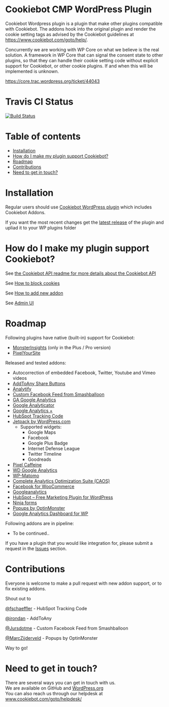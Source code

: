# Cookiebot CMP WordPress Plugin
Cookiebot Wordpress plugin is a plugin that make other plugins compatible with Cookiebot. 
The addons hook into the original plugin and render the cookie setting tags as advised by the Cookiebot guidelines at https://www.cookiebot.com/goto/help/.

Concurrently we are working with WP Core on what we believe is the real solution. A framework in WP Core that can signal the consent state to other plugins,
so that they can handle their cookie setting code without explicit support for Cookiebot, or other cookie plugins. If and when this will be implemented is unknown.

https://core.trac.wordpress.org/ticket/44043 

# Travis CI Status 

[![Build Status](https://travis-ci.com/CybotAS/CookiebotWP.svg?branch=master)](https://app.travis-ci.com/github/CybotAS/CookiebotWP)

Table of contents
=================

<!--ts-->
   * [Installation](#installation)
   * [How do I make my plugin support Cookiebot?](#how-do-i-make-my-plugin-support-cookiebot)
   * [Roadmap](#roadmap)
   * [Contributions](#contributions)
   * [Need to get in touch?](#need-to-get-in-touch)
<!--te-->

# Installation
Regular users should use [Cookiebot WordPress plugin](https://wordpress.org/plugins/cookiebot) which includes Cookiebot Addons.

If you want the most recent changes get the [latest release](https://github.com/CybotAS/CookiebotAddons/releases/latest) of the plugin and upliad it to your WP plugins folder

# How do I make my plugin support Cookiebot?
See [the Cookiebot API readme for more details about the Cookiebot API](documentation/CookiebotAPI.md)

See [How to block cookies](documentation/how-to-block-cookies.md)

See [How to add new addon](documentation/how-to-add-new-addon.md)

See [Admin UI](documentation/admin-ui.md)

# Roadmap

Following plugins have native (built-in) support for Cookiebot:
* [MonsterInsights](https://www.monsterinsights.com/addon/eu-compliance/) (only in the Plus / Pro version)
* [PixelYourSite](https://wordpress.org/plugins/pixelyoursite/)

Released and tested addons:

* Autocorrection of embedded Facebook, Twitter, Youtube and Vimeo videos
* [AddToAny Share Buttons](https://wordpress.org/plugins/add-to-any/)
* [Analytify](https://wordpress.org/plugins/wp-analytify/)
* [Custom Facebook Feed from Smashballoon](https://da.wordpress.org/plugins/custom-facebook-feed/)
* [GA Google Analytics](https://wordpress.org/plugins/ga-google-analytics/)
* [Google Analyticator](https://wordpress.org/plugins/google-analyticator/)
* [Google Analytics +](https://premium.wpmudev.org/project/google-analytics-for-wordpress-mu-sitewide-and-single-blog-solution/)
* [HubSpot Tracking Code](https://wordpress.org/plugins/hubspot-tracking-code/)
* [Jetpack by WordPress.com](https://wordpress.org/plugins/jetpack/)
  * Supported widgets:
    * Google Maps
    * Facebook
    * Google Plus Badge
    * Internet Defense League	
    * Twitter Timeline	
    * Goodreads
* [Pixel Caffeine]( https://wordpress.org/plugins/pixel-caffeine/)
* [WD Google Analytics](https://wordpress.org/plugins/wd-google-analytics/)
* [WP-Matomo](https://wordpress.org/plugins/wp-piwik/)
* [Complete Analytics Optimization Suite (CAOS)](https://wordpress.org/plugins/host-analyticsjs-local/)
* [Facebook for WooCommerce](https://woocommerce.com/products/facebook/)
* [Googleanalytics](https://wordpress.org/plugins/googleanalytics/)
* [HubSpot – Free Marketing Plugin for WordPress](https://wordpress.org/plugins/leadin/)
* [Ninja forms](https://wordpress.org/plugins/ninja-forms/)
* [Popups by OptinMonster](https://wordpress.org/plugins/optinmonster/)
* [Google Analytics Dashboard for WP](https://wordpress.org/plugins/google-analytics-dashboard-for-wp/)

Following addons are in pipeline:
* To be continued..


If you have a plugin that you would like integration for, please submit a request in the [Issues](https://github.com/CybotAS/CookiebotAddons/issues) section.

# Contributions
Everyone is welcome to make a pull request with new addon support, or to fix existing addons.

Shout out to

[@fschaeffler](https://github.com/fschaeffler) - HubSpot Tracking Code 

[@irondan](https://github.com/irondan) - AddToAny

[@Jursdotme](https://github.com/Jursdotme) - Custom Facebook Feed from Smashballoon

[@MarcZijderveld](https://github.com/MarcZijderveld) - Popups by OptinMonster

Way to go!

# Need to get in touch?

There are several ways you can get in touch with us. <br>
We are available on GitHub and [WordPress.org](https://wordpress.org/support/plugin/cookiebot/) <br>
You can also reach us through our helpdesk at www.cookiebot.com/goto/helpdesk/
